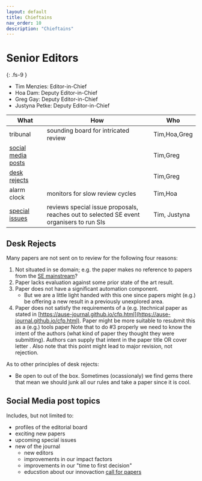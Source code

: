 ```yaml
---
layout: default
title: Chieftains
nav_order: 10
description: "Chieftains"
---
```


# Senior Editors
{: .fs-9 }

- Tim Menzies: Editor-in-Chief
- Hoa Dam: Deputy Editor-in-Chief
- Greg Gay:  Deputy Editor-in-Chief
- Justyna Petke: Deputy Editor-in-Chief

| What              | How                                | Who    |
|-------------------|--------------------------------------|-------|
| tribunal          | sounding board for intricated review |  Tim,Hoa,Greg     |
|[social media posts](#social-media-post-topics) |                                      |  Tim,Greg     |
| [desk rejects](#desk-rejects)    |                                      |  Tim,Greg     |
| alarm clock       | monitors for slow review cycles      |  Tim,Hoa     |
| [special issues](#special-issues) | reviews special issue proposals, reaches out to selected SE event organisers to run SIs |  Tim, Justyna   |

 
## Desk Rejects

Many papers are not sent on to review for the following four reasons:

1. Not situated in se domain; e.g.  the paper makes no reference to papers from the 
    [SE mainstream](https://scholar.google.com/citations?view_op=top_venues&hl=en&vq=eng_softwaresystems)?
2. Paper lacks evaluation against some prior state of the art result.
3. Paper does not have a significant automation component.
   - But we are  a little light handed with this one since papers might (e.g.) be offering a new result in a previously unexplored area.
3. Paper does not satisfy the requirements of a (e.g. )technical paper as stated in [https://ause-journal.github.io/cfp.html](https://ause-journal.github.io/cfp.html). Paper might be more suitable to resubmit this as a (e.g.) tools paper
Note that to do #3 properly we need to know the intent of the authors (what kind of paper they thought they were submitting). Authors can supply
that intent in the paper  title OR cover letter . Also note that this point might lead to major revision, not rejection.

As to other principles of desk rejects:

-  Be open to out of the box. Sometimes (ocassionaly) we find gems there that mean we should junk all our rules and take a paper since it is  cool.
 

##  Social Media post topics 

Includes, but not limited to:

- profiles of the editorial board
- exciting new papers
- upcoming special issues
- new of the journal
  - new editors
  - improvements in our impact factors
  - improvements in our "time to first decision"
  - educstion about our innovaction [call for papers](cfp.md)


